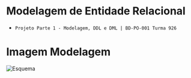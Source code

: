 # Modelagem de Entidade Relacional
- `Projeto Parte 1 - Modelagem, DDL e DML | BD-PO-001 Turma 926`

# Imagem Modelagem 

![Esquema](https://user-images.githubusercontent.com/94862631/227736542-e81d3931-9f66-4545-8eef-8ab76a296f93.png)